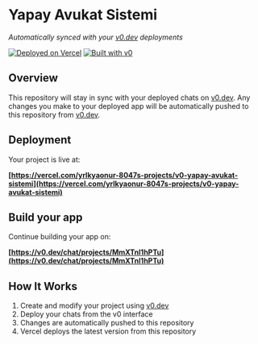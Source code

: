 # Yapay Avukat Sistemi

*Automatically synced with your [v0.dev](https://v0.dev) deployments*

[![Deployed on Vercel](https://img.shields.io/badge/Deployed%20on-Vercel-black?style=for-the-badge&logo=vercel)](https://vercel.com/yrlkyaonur-8047s-projects/v0-yapay-avukat-sistemi)
[![Built with v0](https://img.shields.io/badge/Built%20with-v0.dev-black?style=for-the-badge)](https://v0.dev/chat/projects/MmXTnl1hPTu)

## Overview

This repository will stay in sync with your deployed chats on [v0.dev](https://v0.dev).
Any changes you make to your deployed app will be automatically pushed to this repository from [v0.dev](https://v0.dev).

## Deployment

Your project is live at:

**[https://vercel.com/yrlkyaonur-8047s-projects/v0-yapay-avukat-sistemi](https://vercel.com/yrlkyaonur-8047s-projects/v0-yapay-avukat-sistemi)**

## Build your app

Continue building your app on:

**[https://v0.dev/chat/projects/MmXTnl1hPTu](https://v0.dev/chat/projects/MmXTnl1hPTu)**

## How It Works

1. Create and modify your project using [v0.dev](https://v0.dev)
2. Deploy your chats from the v0 interface
3. Changes are automatically pushed to this repository
4. Vercel deploys the latest version from this repository